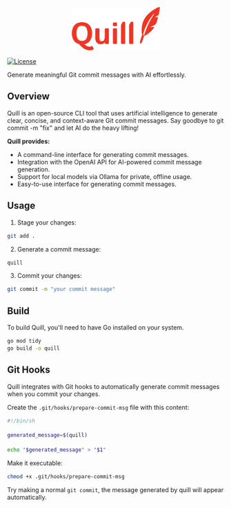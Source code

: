 <div align="center">
    <img alt="quill-logo" height="100px" src="./assets/quill-logo.png">
</div>

[![License](https://img.shields.io/badge/License-MIT-blue.svg)](LICENSE)

Generate meaningful Git commit messages with AI effortlessly.

## Overview
Quill is an open-source CLI tool that uses artificial intelligence to generate clear, concise, and context-aware Git commit messages. Say goodbye to git commit -m "fix" and let AI do the heavy lifting!

**Quill provides:**
- A command-line interface for generating commit messages.
- Integration with the OpenAI API for AI-powered commit message generation.
- Support for local models via Ollama for private, offline usage.
- Easy-to-use interface for generating commit messages.

## Usage
1. Stage your changes:
```bash
git add .
```
2. Generate a commit message:
```bash
quill
```
3. Commit your changes:
```bash
git commit -m "your commit message"
```

## Build
To build Quill, you'll need to have Go installed on your system.
```bash
go mod tidy
go build -o quill
```

## Git Hooks
Quill integrates with Git hooks to automatically generate commit messages when you commit your changes.


Create the `.git/hooks/prepare-commit-msg` file with this content:
```sh
#!/bin/sh

generated_message=$(quill)

echo "$generated_message" > "$1"
```
Make it executable:
```bash
chmod +x .git/hooks/prepare-commit-msg
```

Try making a normal `git commit`, the message generated by quill will appear automatically.
